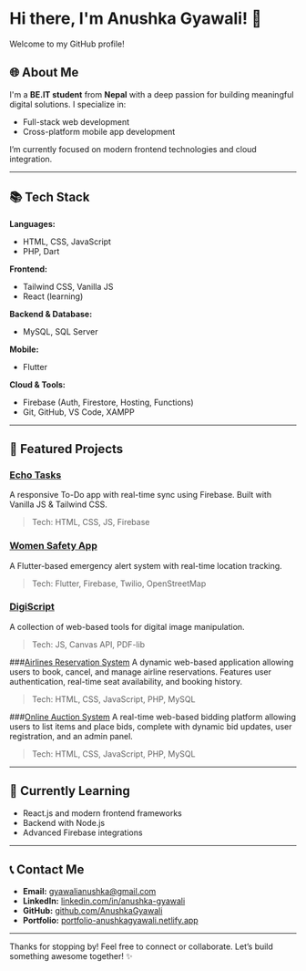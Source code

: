 # Hi there, I'm Anushka Gyawali! 👋

Welcome to my GitHub profile!

## 🌐 About Me

I'm a **BE.IT student** from **Nepal** with a deep passion for building meaningful digital solutions. I specialize in:

* Full-stack web development
* Cross-platform mobile app development

I’m currently focused on modern frontend technologies and cloud integration.

---

## 📚 Tech Stack

**Languages:**

* HTML, CSS, JavaScript
* PHP, Dart

**Frontend:**

* Tailwind CSS, Vanilla JS
* React (learning)

**Backend & Database:**

* MySQL, SQL Server

**Mobile:**

* Flutter

**Cloud & Tools:**

* Firebase (Auth, Firestore, Hosting, Functions)
* Git, GitHub, VS Code, XAMPP

---

## 🎨 Featured Projects

### [Echo Tasks](https://echotasks.netlify.app/)

A responsive To-Do app with real-time sync using Firebase. Built with Vanilla JS & Tailwind CSS.

> Tech: HTML, CSS, JS, Firebase

### [Women Safety App](https://github.com/AnushkaGyawali/women_safety_app)

A Flutter-based emergency alert system with real-time location tracking.

> Tech: Flutter, Firebase, Twilio, OpenStreetMap

### [DigiScript](https://digiscript.netlify.app/)

A collection of web-based tools for digital image manipulation.

> Tech: JS, Canvas API, PDF-lib

###[Airlines Reservation System](https://airlineticket.netlify.app/)
A dynamic web-based application allowing users to book, cancel, and manage airline reservations. Features user authentication, real-time seat availability, and booking history.

>Tech: HTML, CSS, JavaScript, PHP, MySQL

###[Online Auction System](https://sixsemprojectdemo.netlify.app )
A real-time web-based bidding platform allowing users to list items and place bids, complete with dynamic bid updates, user registration, and an admin panel.

>Tech: HTML, CSS, JavaScript, PHP, MySQL
---

## 🔄 Currently Learning

* React.js and modern frontend frameworks
* Backend with Node.js
* Advanced Firebase integrations

---

## 📞 Contact Me

* **Email:** [gyawalianushka@gmail.com](mailto:gyawalianushka@gmail.com)
* **LinkedIn:** [linkedin.com/in/anushka-gyawali](https://linkedin.com/in/anushka-gyawali)
* **GitHub:** [github.com/AnushkaGyawali](https://github.com/AnushkaGyawali)
* **Portfolio:** [portfolio-anushkagyawali.netlify.app](https://portfolio-anushkagyawali.netlify.app/#)

---

Thanks for stopping by! Feel free to connect or collaborate. Let’s build something awesome together! ✨
